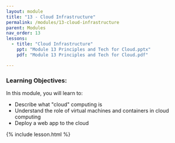 ```yaml
---
layout: module
title: "13 - Cloud Infrastructure"
permalink: /modules/13-cloud-infrastructure
parent: Modules
nav_order: 13
lessons: 
  - title: "Cloud Infrastructure"
    ppt: "Module 13 Principles and Tech for Cloud.pptx"
    pdf: "Module 13 Principles and Tech for Cloud.pdf"

---
```

### Learning Objectives:
In this module, you will learn to:
* Describe what "cloud" computing is
* Understand the role of virtual machines and containers in cloud computing
* Deploy a web app to the cloud

{% include lesson.html %}

